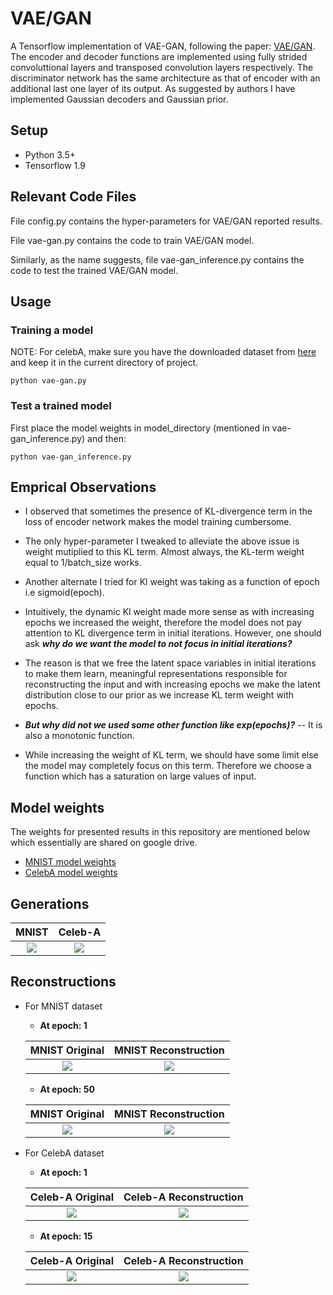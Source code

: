 # VAE/GAN
A Tensorflow implementation of VAE-GAN, following the paper: [VAE/GAN](https://arxiv.org/abs/1512.09300). The encoder and decoder functions are implemented using fully strided convoluttional layers and transposed convolution layers respectively. The discriminator network has the same architecture as that of encoder with an additional last one layer of its output. As suggested by authors I have implemented Gaussian decoders and Gaussian prior.

## Setup
* Python 3.5+
* Tensorflow 1.9

## Relevant Code Files

File config.py contains the hyper-parameters for VAE/GAN reported results.

File vae-gan.py contains the code to train VAE/GAN model.

Similarly, as the name suggests, file vae-gan_inference.py contains the code to test the trained VAE/GAN model.

## Usage
### Training a model
NOTE: For celebA, make sure you have the downloaded dataset from [here](http://mmlab.ie.cuhk.edu.hk/projects/CelebA.html) and keep it in the current directory of project.
```
python vae-gan.py
```

### Test a trained model 
 
First place the model weights in model_directory (mentioned in vae-gan_inference.py) and then:
```
python vae-gan_inference.py 
```

## Emprical Observations

* I observed that sometimes the presence of KL-divergence term in the loss of encoder network makes the model training cumbersome.
* The only hyper-parameter I tweaked to alleviate the above issue is weight mutiplied to this KL term. Almost always, the KL-term weight equal to 1/batch_size works.
* Another alternate I tried for Kl weight was taking as a function of epoch i.e sigmoid(epoch). 
* Intuitively, the dynamic Kl weight made more sense as with increasing epochs we increased the weight, therefore the model does not pay attention to KL divergence term in initial iterations. However, one should ask ***why do we want the model to not focus in initial iterations?***
* The reason is that we free the latent space variables in initial iterations to make them learn, meaningful representations responsible for reconstructing the input and with increasing epochs we make the latent distribution close to our prior as we increase KL term weight with epochs.

* ***But why did not we used some other function like exp(epochs)?*** -- It is also a monotonic function.
* While increasing the weight of KL term, we should have some limit else the model may completely focus on this term. Therefore we choose a function which has a saturation on large values of input.

## Model weights

The weights for presented results in this repository are mentioned below which essentially are shared on google drive. 

* [MNIST model weights](https://drive.google.com/drive/folders/16d0OcY5ub_ladisKtFfSqBX4TOejv5la?usp=sharing)
* [CelebA model weights](https://drive.google.com/drive/folders/1G7-wBlxp2CFbhNidUNBxRCG6I-uXusg1?usp=sharing)

## Generations

MNIST            |  Celeb-A
:-------------------------:|:-------------------------: 
![](https://github.com/PrateekMunjal/VAE_GAN/blob/master/MNIST/generations.gif)  |  ![](https://github.com/PrateekMunjal/VAE_GAN/blob/master/Celeb-A/generations.gif)

## Reconstructions
* For MNIST dataset
  * **At epoch: 1**

  MNIST Original            |  MNIST Reconstruction
  :-------------------------:|:-------------------------: 
  ![](https://github.com/PrateekMunjal/VAE_GAN/blob/master/MNIST/op-real/original_new_vae_0.png)  |  ![](https://github.com/PrateekMunjal/VAE_GAN/blob/master/MNIST/op-recons/reconstructed_new_vae0.png)
  * **At epoch: 50**

  MNIST Original            |  MNIST Reconstruction
  :-------------------------:|:-------------------------:
  ![](https://github.com/PrateekMunjal/VAE_GAN/blob/master/MNIST/op-real/original_new_vae_50.png)  |  ![](https://github.com/PrateekMunjal/VAE_GAN/blob/master/MNIST/op-recons/reconstructed_new_vae50.png)

* For CelebA dataset
  * **At epoch: 1**
  
  Celeb-A Original            |  Celeb-A Reconstruction
  :-------------------------:|:-------------------------: 
  ![](https://github.com/PrateekMunjal/VAE_GAN/blob/master/Celeb-A/op-real/orig-img-0.png)  |  ![](https://github.com/PrateekMunjal/VAE_GAN/blob/master/Celeb-A/op-recons/recons-img-0.png)
  
    * **At epoch: 15**
  
  Celeb-A Original            |  Celeb-A Reconstruction
  :-------------------------:|:-------------------------: 
  ![](https://github.com/PrateekMunjal/VAE_GAN/blob/master/Celeb-A/op-real/orig-img-14.png)  |  ![](https://github.com/PrateekMunjal/VAE_GAN/blob/master/Celeb-A/op-recons/recons-img-14.png)



